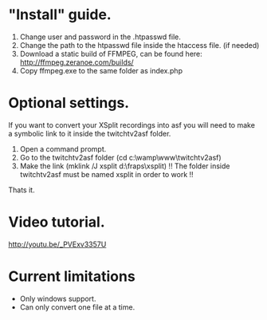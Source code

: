 # "Install" guide.
1. Change user and password in the .htpasswd file.
2. Change the path to the htpasswd file inside the htaccess file. (if needed)
3. Download a static build of FFMPEG, can be found here: http://ffmpeg.zeranoe.com/builds/
4. Copy ffmpeg.exe to the same folder as index.php

# Optional settings.
If you want to convert your XSplit recordings into asf you will need to make a symbolic link to it inside the twitchtv2asf folder.

1. Open a command prompt.
2. Go to the twitchtv2asf folder (cd c:\wamp\www\twitchtv2asf)
3. Make the link (mklink /J xsplit d:\fraps\xsplit\) !! The folder inside twitchtv2asf must be named xsplit in order to work !!

Thats it.

# Video tutorial.

http://youtu.be/_PVExv3357U

# Current limitations

- Only windows support.
- Can only convert one file at a time.